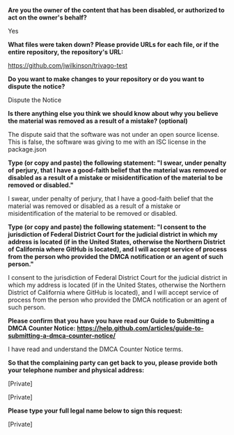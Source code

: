 __Are you the owner of the content that has been disabled, or authorized to
act on the owner's behalf?__

Yes

__What files were taken down? Please provide URLs for each file, or if the
entire repository, the repository's URL:__

https://github.com/jwilkinson/trivago-test

__Do you want to make changes to your repository or do you want to dispute
the notice?__

Dispute the Notice

__Is there anything else you think we should know about why you believe the
material was removed as a result of a mistake? (optional)__

The dispute said that the software was not under an open source license.
This is false, the software was giving to me with an ISC license in the
package.json

__Type (or copy and paste) the following statement: "I swear, under penalty
of perjury, that I have a good-faith belief that the material was removed
or disabled as a result of a mistake or misidentification of the material
to be removed or disabled."__

I swear, under penalty of perjury, that I have a good-faith belief that
the material was removed or disabled as a result of a mistake or
misidentification of the material to be removed or disabled.

__Type (or copy and paste) the following statement: "I consent to the
jurisdiction of Federal District Court for the judicial district in which
my address is located (if in the United States, otherwise the Northern
District of California where GitHub is located), and I will accept service
of process from the person who provided the DMCA notification or an agent
of such person."__

I consent to the jurisdiction of Federal District Court for the judicial
district in which my address is located (if in the United States, otherwise
the Northern District of California where GitHub is located), and I will
accept service of process from the person who provided the DMCA
notification or an agent of such person.

__Please confirm that you have you have read our Guide to Submitting a DMCA
Counter Notice:
https://help.github.com/articles/guide-to-submitting-a-dmca-counter-notice/__

I have read and understand the DMCA Counter Notice terms.

__So that the complaining party can get back to you, please provide both
your telephone number and physical address:__

[Private]

[Private]

__Please type your full legal name below to sign this request:__

[Private]
